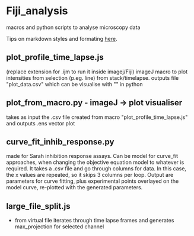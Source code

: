 # Fiji_analysis
macros and python scripts to analyse microscopy data

Tips on markdown styles and formating [here](https://docs.github.com/en/github/writing-on-github/getting-started-with-writing-and-formatting-on-github/basic-writing-and-formatting-syntax).

## plot_profile_time_lapse.js
(replace extension for .ijm to run it inside imagej/Fiji)
imageJ macro to plot intensities from selection (p.eg. line) from stack/timelapse.
outputs file "plot_data.csv" which can be visualise with "" in python

## plot_from_macro.py - imageJ -> plot visualiser
takes as input the .csv file created from macro "plot_profile_time_lapse.js" and outputs .ens vector plot

## curve_fit_inhib_response.py
made for Sarah inhibition response assays. Can be model for curve_fit approaches, when changing the objective equation model to whatever is required.
It takes a .csv file and go through columns for data. In this case, the x values are repeated, so it skips 3 columns per loop. Output are parameters for curve fitting, plus experimental points overlayed on the model curve, re-plotted with the generated parameters.

## large_file_split.js
- from virtual file iterates through time lapse frames and generates max_projection for selected channel

